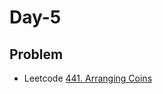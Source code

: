 # Day-5

## Problem
- Leetcode [441. Arranging Coins](https://leetcode.com/problems/arranging-coins/)


